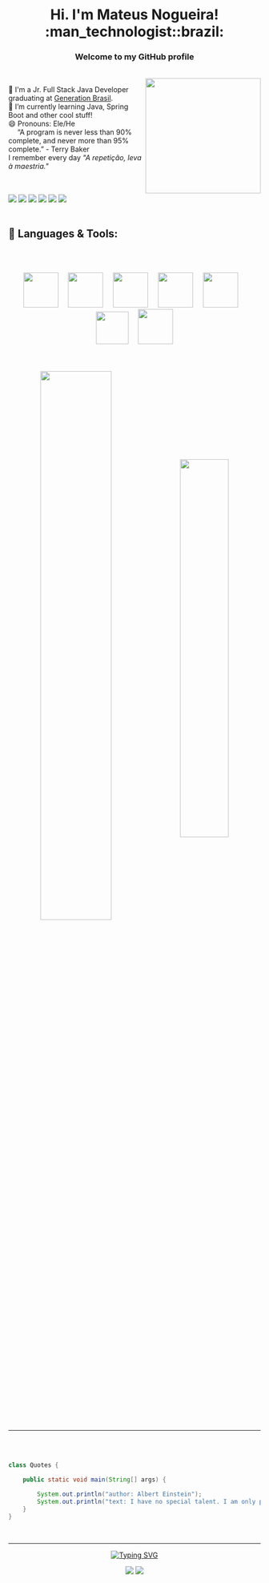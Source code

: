<h1 align="center">
Hi. I'm Mateus Nogueira! :man_technologist::brazil:
</h1><h3 align="center">
Welcome to my GitHub profile
</h3>
<br>
<img align="right" src="https://media.giphy.com/media/PaB0GTtttzn2ch0vdT/giphy.gif" width="230" height="230"/>

🔭 I'm a Jr. Full Stack Java Developer graduating at <a href="https://brazil.generation.org/" target="_blank">Generation Brasil</a>.
</br>
🌱 I’m currently learning Java, Spring Boot and other cool stuff!
</br>
😄 Pronouns: Ele/He
</br>
<img src="https://www.emojiall.com/images/60/emojitwo/269b.png?ezimgfmt=rs:60x60/rscb2/ng:webp/ngcb2" width="14" height="14"/> “A program is never less than 90% complete, and never more than 95% complete.” - Terry Baker
</br>
I remember every day <em>"A repetição, leva à maestria."</em>
<br><br><br>

![](https://img.shields.io/badge/OS-Linux-informational?style=flat&logo=Linux&logoColor=white&color=7d00ff)
![](https://img.shields.io/badge/Tools-Docker-informational?style=flat&logo=Docker&logoColor=white&color=7d00ff)
![](https://img.shields.io/badge/Editor-IntelliJ_IDEA-informational?style=flat&logo=IntelliJIDEA&logoColor=white&color=7d00ff)
![](https://img.shields.io/badge/Tools-Spring_Boot-informational?style=flat&logo=SpringBoot&logoColor=white&color=7d00ff)
![](https://img.shields.io/badge/Shell-Bash-informational?style=flat&logo=GNUBash&logoColor=white&color=7d00ff)
![](https://img.shields.io/badge/Editor-Vim-informational?style=flat&logo=Vim&logoColor=white&color=7d00ff)
<br><br>

## :rocket: Languages & Tools:
<br><br>
<div align="center">
<img src="https://cdn.jsdelivr.net/gh/devicons/devicon/icons/c/c-original.svg" width="70" height="70"/>
&nbsp;
&nbsp;
<img src="https://cdn.jsdelivr.net/gh/devicons/devicon/icons/java/java-original-wordmark.svg" width="70" height="70"/>
&nbsp;
&nbsp;
<img src="https://cdn.jsdelivr.net/gh/devicons/devicon/icons/mysql/mysql-original-wordmark.svg" width="70" height="70"/>
&nbsp;
&nbsp;
<img src="https://cdn.jsdelivr.net/gh/devicons/devicon/icons/spring/spring-original-wordmark.svg" width="70" height="70">
&nbsp;
&nbsp;
<img src="https://cdn.jsdelivr.net/gh/devicons/devicon/icons/html5/html5-original-wordmark.svg" height="70" height="70"/>
&nbsp;
&nbsp;
<img src="https://cdn.jsdelivr.net/gh/devicons/devicon/icons/javascript/javascript-original.svg" width="65" height="65"/>
&nbsp;
&nbsp;
<img src="https://cdn.jsdelivr.net/gh/devicons/devicon/icons/css3/css3-original-wordmark.svg" width="70" height="70"/>
<br><br><br><br>

<img align="center" width="53%" src="https://github-readme-stats.vercel.app/api/?username=nogran&theme=swift&repo=github-readme-stats" />
&nbsp;
<img align="center" width="44%" src="https://github-readme-stats.vercel.app/api/top-langs/?username=nogran&theme=swift&layout=compact" />

</div></br><br>

------------------

<br></br>

```java
class Quotes {

    public static void main(String[] args) {

        System.out.println("author: Albert Einstein");
        System.out.println("text: I have no special talent. I am only passionately curious.");
    }
}
```
</br>

------------------

<div align="center">

[![Typing SVG](https://readme-typing-svg.herokuapp.com?width=650&height=100&lines=Thanks+for+visiting+my+profile%2C+see+you+next+time!;Let's+get+connected)](https://git.io/typing-svg)

<!-- ## :heart: Let's get connected: <img align="top" src="https://media.giphy.com/media/CVgswLRgV3nqw/giphy.gif" height= "30" width="30"/> -->

[![](https://img.shields.io/badge/-mateusnog95@gmail.com-red?style=flat-square&logo=Gmail&logoColor=white&color=ea4335&labelColor=ea4335)](mailto:mateusnog95@gmail.com?subject=Hello%20World)
[![](https://img.shields.io/badge/LinkedIn-/mateusnog95-blue?style=flat-square&logo=LinkedIn&logoColor=white&color=0a66c2&labelColor=0a66c2)](https://www.linkedin.com/in/mateusnog95/)

</div>

<!--
**nogran/nogran** is a ✨ _special_ ✨ repository because its `README.md` (this file) appears on your GitHub profile.

Here are some ideas to get you started:

- 🔭 I’m currently working on ...
- 🌱 I’m currently learning ...
- 👯 I’m looking to collaborate on ...
- 🤔 I’m looking for help with ...
- 💬 Ask me about ...
- 📫 How to reach me: ...
- 😄 Pronouns: ...
- ⚡ Fun fact: ...
-->
